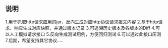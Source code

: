 ##  说明
  1.用于抓取http请求应用的jar，反向生成对应http协议请求报文内容
  2.基于http请求、响应生成对应快照，并通过版本记录
  3.可追溯历史版本及各版本的Diff
  4.可以人工模拟请求接口
  5.反向生成测试用例，方便回归测试
  6.可以通过此接口压测
  7.后期，希望支持其它协议.....

